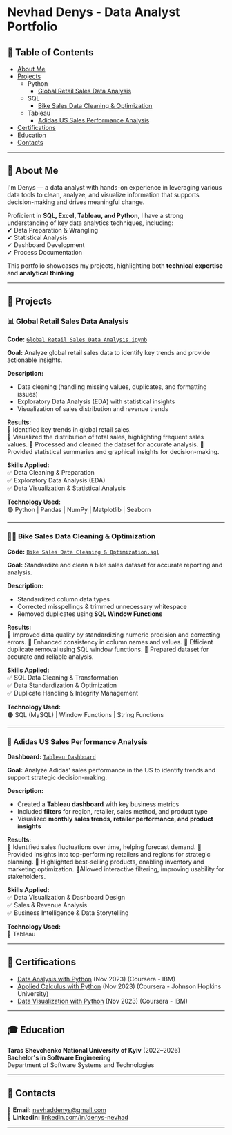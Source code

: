 # Nevhad Denys - Data Analyst Portfolio  

## 📌 Table of Contents  
- [About Me](#about-me)  
- [Projects](#projects)  
    - Python
        - [Global Retail Sales Data Analysis](#global-retail-sales-data-analysis) 
    - SQL
        - [Bike Sales Data Cleaning & Optimization](#bike-sales-data-cleaning--optimization)  
    - Tableau
        - [Adidas US Sales Performance Analysis](#adidas-us-sales-performance-analysis)  
- [Certifications](#certifications)  
- [Education](#education)  
- [Contacts](#contacts)  

---

## 📖 About Me  
I'm Denys — a data analyst with hands-on experience in leveraging various data tools to clean, analyze, and visualize information that supports decision-making and drives meaningful change.  

Proficient in **SQL, Excel, Tableau, and Python**, I have a strong understanding of key data analytics techniques, including:  
✔ Data Preparation & Wrangling  
✔ Statistical Analysis  
✔ Dashboard Development  
✔ Process Documentation  

This portfolio showcases my projects, highlighting both **technical expertise** and **analytical thinking**.  

---

## 🚀 Projects  

### 📊 Global Retail Sales Data Analysis  
**Code:** [`Global Retail Sales Data Analysis.ipynb`](https://github.com/NevhadDenys/Portfolio_Data_Analyst/blob/master/Python/Global%20Retail%20Sales%20Data%20Analysis.ipynb)  

**Goal:** Analyze global retail sales data to identify key trends and provide actionable insights.  

**Description:**  
- Data cleaning (handling missing values, duplicates, and formatting issues)  
- Exploratory Data Analysis (EDA) with statistical insights  
- Visualization of sales distribution and revenue trends  

**Results:**  
📌 Identified key trends in global retail sales.  
📌 Visualized the distribution of total sales, highlighting frequent sales values.
📌 Processed and cleaned the dataset for accurate analysis.
📌 Provided statistical summaries and graphical insights for decision-making.

**Skills Applied:**  
✅ Data Cleaning & Preparation  
✅ Exploratory Data Analysis (EDA)  
✅ Data Visualization & Statistical Analysis  

**Technology Used:**  
🟢 Python | Pandas | NumPy | Matplotlib | Seaborn  

---

### 🚴‍♂️ Bike Sales Data Cleaning & Optimization  
**Code:** [`Bike Sales Data Cleaning & Optimization.sql`](https://github.com/NevhadDenys/Portfolio_Data_Analyst/blob/master/SQL/Bike%20Sales%20Data%20Cleaning%20%26%20Optimization.sql)  

**Goal:** Standardize and clean a bike sales dataset for accurate reporting and analysis.  

**Description:**  
- Standardized column data types  
- Corrected misspellings & trimmed unnecessary whitespace  
- Removed duplicates using **SQL Window Functions**  

**Results:**  
📌 Improved data quality by standardizing numeric precision and correcting errors.
📌 Enhanced consistency in column names and values. 
📌 Efficient duplicate removal using SQL window functions.
📌 Prepared dataset for accurate and reliable analysis.

**Skills Applied:**  
✅ SQL Data Cleaning & Transformation  
✅ Data Standardization & Optimization  
✅ Duplicate Handling & Integrity Management  

**Technology Used:**  
🟠 SQL (MySQL) | Window Functions | String Functions  

---

### 🏀 Adidas US Sales Performance Analysis  
**Dashboard:** [`Tableau Dashboard`](https://public.tableau.com/app/profile/nevhad.denys/viz/Portfolio_17367076231920/Dashboard1)  

**Goal:** Analyze Adidas' sales performance in the US to identify trends and support strategic decision-making.  

**Description:**  
- Created a **Tableau dashboard** with key business metrics  
- Included **filters** for region, retailer, sales method, and product type  
- Visualized **monthly sales trends, retailer performance, and product insights**  

**Results:**  
📌 Identified sales fluctuations over time, helping forecast demand.
📌 Provided insights into top-performing retailers and regions for strategic planning.
📌 Highlighted best-selling products, enabling inventory and marketing optimization.
📌Allowed interactive filtering, improving usability for stakeholders.

**Skills Applied:**  
✅ Data Visualization & Dashboard Design  
✅ Sales & Revenue Analysis  
✅ Business Intelligence & Data Storytelling  

**Technology Used:**  
🔵 Tableau  

---

## 🏅 Certifications  
- [Data Analysis with Python](https://www.coursera.org/account/accomplishments/verify/EVVGZ2YUDW7B) (Nov 2023) (Coursera - IBM)
- [Applied Calculus with Python](https://www.coursera.org/account/accomplishments/verify/JTKRN5XM73AM) (Nov 2023) (Coursera - Johnson Hopkins University)
- [Data Visualization with Python](https://www.coursera.org/account/accomplishments/verify/VSEP8JDGASV4) (Nov 2023) (Coursera - IBM)

---

## 🎓 Education  
**Taras Shevchenko National University of Kyiv** (2022–2026)  
**Bachelor's in Software Engineering**  
Department of Software Systems and Technologies  

---

## 📩 Contacts  
📧 **Email:** [nevhaddenys@gmail.com](mailto:nevhaddenys@gmail.com)  
🔗 **LinkedIn:** [linkedin.com/in/denys-nevhad](linkedin.com/in/denys-nevhad-937b0b351)

---

